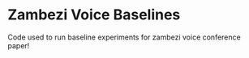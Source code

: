 # Zambezi Voice Baselines


Code used to run baseline experiments for zambezi voice conference paper!

